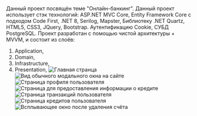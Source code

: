 Данный проект посвящён теме "Онлайн-банкинг".
Данный проект использует стэк технологий: ASP.NET MVC Core, Entity Framework Core c подходом Code First, .NET 8, Serilog, Mapster, Библиотеку .NET Quartz, HTML5, CSS3, JQuery, Bootstrap. Аутентификацию Cookie, СУБД PostgreSQL.
Проект разработан с помощью чистой архитектуры + MVVM, и состоит из слоёв:
1. Application,
2. Domain,
3. Infrastructure,
4. Presentation,
   ![Главная странца](https://github.com/Maxim-Sedykh/OnlineBanking/assets/125740808/160c6efd-9329-4fb2-aa90-78405ea38da4)
   ![Вид обычного модального окна на сайте](https://github.com/Maxim-Sedykh/OnlineBanking/assets/125740808/becee565-6c0f-434f-b5b6-bb444816d5ca)
   ![Страница профиля пользователя](https://github.com/Maxim-Sedykh/OnlineBanking/assets/125740808/62a94e45-971e-4960-b6c2-fdb2919743d6)
   ![Страница для предоставления информации о кредите](https://github.com/Maxim-Sedykh/OnlineBanking/assets/125740808/e24a7756-408f-4178-a485-c970731f3848)
   ![Страница транзакций пользователя](https://github.com/Maxim-Sedykh/OnlineBanking/assets/125740808/9122633f-7cc0-417a-920e-903ad78b8d86)
   ![Страница кредитов пользователя](https://github.com/Maxim-Sedykh/OnlineBanking/assets/125740808/55e78126-1632-4550-aa3d-bc59537afa58)
   ![Всплывающее окно после удаления счёта](https://github.com/Maxim-Sedykh/OnlineBanking/assets/125740808/9222fbe8-7804-4c86-b74a-fe5527882570)







